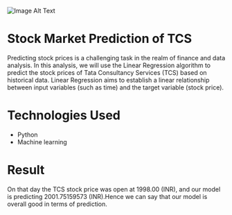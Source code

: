 ![Image Alt Text](https://wallpaperaccess.com/full/2597240.jpg)

# Stock Market Prediction of TCS  
Predicting stock prices is a challenging task in the realm of finance and data analysis. In this analysis, we will use the Linear Regression algorithm to predict the stock prices of Tata Consultancy Services (TCS) based on historical data. Linear Regression aims to establish a linear relationship between input variables (such as time) and the target variable (stock price).

# Technologies Used  
* Python
* Machine learning
  
 # Result  
 On that day the TCS stock price was open at 1998.00 (INR), and our model is predicting 2001.75159573 (INR).Hence we can say that our model is overall good in terms of prediction.


